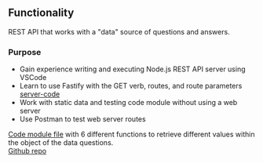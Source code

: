 ## Functionality

REST API that works with a "data" source of questions and answers.

### Purpose

- Gain experience writing and executing Node.js REST API server using VSCode
- Learn to use Fastify with the GET verb, routes, and route parameters [server-code](p4-server.js)
- Work with static data and testing code module without using a web server
- Use Postman to test web server routes

[Code module file](p4-module.js) with 6 different functions to retrieve different values within the object of the data questions.  
[Github repo](https://github.com/Jiah-design/cit281-p4)


